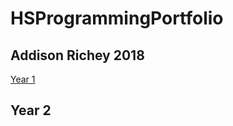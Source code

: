 # HSProgrammingPortfolio
## Addison Richey 2018
[Year 1](https://littlerichey.github.io/Programming1Portfolio2016-17)
##   Year 2
